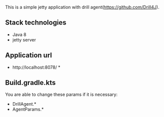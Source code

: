 This is a simple jetty application with drill agent(https://github.com/Drill4J).

## Stack technologies
- Java 8
- jetty server
## Application url
- http://localhost:8078/ *

## Build.gradle.kts
You are able to change these params if it is necessary: 
- DrillAgent.* 
- AgentParams.*
